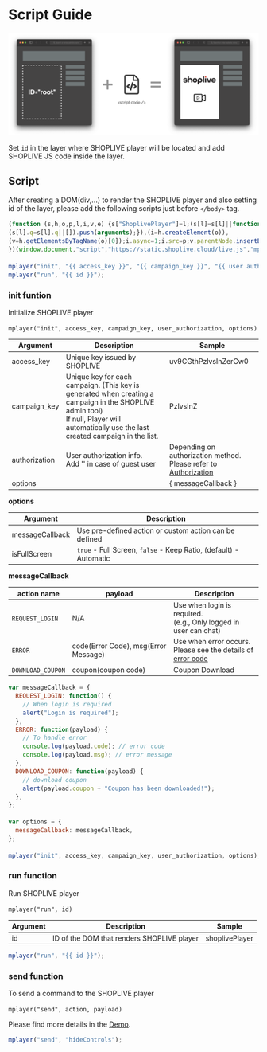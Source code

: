 # Script Guide

![연동 흐름](./imgs/index/intro.png)

Set `id` in the layer where SHOPLIVE player will be located and add SHOPLIVE JS code inside the layer.

## Script

After creating a DOM(div,...) to render the SHOPLIVE player and also setting id of the layer, please add the following scripts just before `</body>` tag.

```js
(function (s,h,o,p,l,i,v,e) {s["ShoplivePlayer"]=l;(s[l]=s[l]||function(){
(s[l].q=s[l].q||[]).push(arguments);}),(i=h.createElement(o)),
(v=h.getElementsByTagName(o)[0]);i.async=1;i.src=p;v.parentNode.insertBefore(i,v);
})(window,document,"script","https://static.shoplive.cloud/live.js","mplayer");

mplayer("init", "{{ access_key }}", "{{ campaign_key }}", "{{ user authorization }}", {{ options }});
mplayer("run", "{{ id }}");
```

### init funtion

Initialize SHOPLIVE player

`mplayer("init", access_key, campaign_key, user_authorization, options)`

| Argument      | Description                                                                                                                                                                                  | Sample                                                                                   |
| ------------- | -------------------------------------------------------------------------------------------------------------------------------------------------------------------------------------------- | ---------------------------------------------------------------------------------------- |
| access_key    | Unique key issued by SHOPLIVE                                                                                                                                                                | uv9CGthPzlvsInZerCw0                                                                     |
| campaign_key  | Unique key for each campaign. (This key is generated when creating a campaign in the SHOPLIVE admin tool)<br />If null, Player will automatically use the last created campaign in the list. | PzlvsInZ                                                                                 |
| authorization | User authorization info. <br/> Add '' in case of guest user                                                                                                                                  | Depending on authorization method.<br />Please refer to [Authorization](./authorization) |
| options       |                                                                                                                                                                                              | { messageCallback }                                                                      |

**options**

| Argument        | Description                                                       |
| --------------- | ----------------------------------------------------------------- |
| messageCallback | Use pre-defined action or custom action can be defined            |
| isFullScreen    | `true` - Full Screen, `false` - Keep Ratio, (default) - Automatic |

**messageCallback**

| action name       | payload                              | Description                                                                       |
| ----------------- | ------------------------------------ | --------------------------------------------------------------------------------- |
| `REQUEST_LOGIN`   | N/A                                  | Use when login is required. <br />(e.g., Only logged in user can chat)            |
| `ERROR`           | code(Error Code), msg(Error Message) | Use when error occurs.<br /> Please see the details of [error code](./error-code) |
| `DOWNLOAD_COUPON` | coupon(coupon code)                  | Coupon Download                                                                   |

```js
var messageCallback = {
  REQUEST_LOGIN: function() {
    // When login is required
    alert("Login is required");
  },
  ERROR: function(payload) {
    // To handle error
    console.log(payload.code); // error code
    console.log(payload.msg); // error message
  },
  DOWNLOAD_COUPON: function(payload) {
    // download coupon
    alert(payload.coupon + "Coupon has been downloaded!");
  },
};

var options = {
  messageCallback: messageCallback,
};

mplayer("init", access_key, campaign_key, user_authorization, options);
```

### run function

Run SHOPLIVE player

`mplayer("run", id)`

| Argument | Description                                | Sample         |
| -------- | ------------------------------------------ | -------------- |
| id       | ID of the DOM that renders SHOPLIVE player | shoplivePlayer |

```js
mplayer("run", "{{ id }}");
```

### send function

To send a command to the SHOPLIVE player

`mplayer("send", action, payload)`

Please find more details in the [Demo](../demo/controls).

```js
mplayer("send", "hideControls");
```

